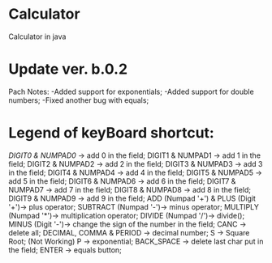 # Calculator
Calculator in java

# Update ver. b.0.2
Pach Notes:
-Added support for exponentials;
-Added support for double numbers;
-Fixed another bug with equals;



# Legend of keyBoard shortcut:

*DIGIT0 & NUMPAD0* -> add 0 in the field;
DIGIT1 & NUMPAD1 -> add 1 in the field;
DIGIT2 & NUMPAD2 -> add 2 in the field;
DIGIT3 & NUMPAD3 -> add 3 in the field;
DIGIT4 & NUMPAD4 -> add 4 in the field;
DIGIT5 & NUMPAD5 -> add 5 in the field;
DIGIT6 & NUMPAD6 -> add 6 in the field;
DIGIT7 & NUMPAD7 -> add 7 in the field;
DIGIT8 & NUMPAD8 -> add 8 in the field;
DIGIT9 & NUMPAD9 -> add 9 in the field;
ADD (Numpad '+') & PLUS (Digit '+')-> plus operator;
SUBTRACT (Numpad '-')-> minus operator;
MULTIPLY (Numpad '*')-> multiplication operator;
DIVIDE (Numpad '/')-> divide();
MINUS (Digit '-')-> change the sign of the number in the field;
CANC -> delete all;
DECIMAL, COMMA & PERIOD -> decimal number;
S -> Square Root; (Not Working)
P -> exponential;
BACK_SPACE -> delete last char put in the field;
ENTER -> equals button;
